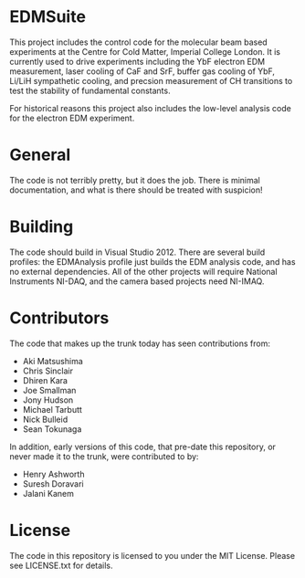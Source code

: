 EDMSuite
========

This project includes the control code for the molecular beam based experiments at the Centre for Cold Matter, Imperial College London. It is currently used to drive experiments including the YbF electron EDM measurement, laser cooling of CaF and SrF, buffer gas cooling of YbF, Li/LiH sympathetic cooling, and precsion measurement of CH transitions to test the stability of fundamental constants.

For historical reasons this project also includes the low-level analysis code for the electron EDM experiment.

General
=======

The code is not terribly pretty, but it does the job. There is minimal documentation, and what is there should be treated with suspicion!

Building
========

The code should build in Visual Studio 2012. There are several build profiles: the EDMAnalysis profile just builds the EDM analysis code, and has no external dependencies. All of the other projects will require National Instruments NI-DAQ, and the camera based projects need NI-IMAQ.

Contributors
============

The code that makes up the trunk today has seen contributions from:

* Aki Matsushima
* Chris Sinclair
* Dhiren Kara
* Joe Smallman
* Jony Hudson
* Michael Tarbutt
* Nick Bulleid
* Sean Tokunaga

In addition, early versions of this code, that pre-date this repository, or never made it to the trunk, were contributed to by:

* Henry Ashworth
* Suresh Doravari
* Jalani Kanem

License
=======

The code in this repository is licensed to you under the MIT License. Please see LICENSE.txt for details.
